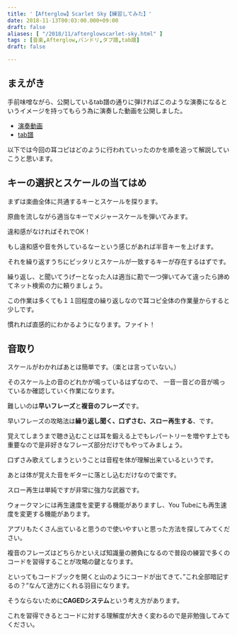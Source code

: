 ```yaml
---
title: '【Afterglow】Scarlet Sky【練習してみた】'
date: 2018-11-13T00:03:00.000+09:00
draft: false
aliases: [ "/2018/11/afterglowscarlet-sky.html" ]
tags : [音楽,Afterglow,バンドリ,タブ譜,tab譜]
draft: false

---
```



## まえがき

手前味噌ながら、公開しているtab譜の通りに弾ければこのような演奏になるというイメージを持ってもらう為に演奏した動画を公開しました。  

- [演奏動画](https://youtu.be/3ND9CnsuUjg)  
- [tab譜](https://www.youtube.com/redirect?redir_token=SDgMiKJCXf6cntRbPZRSVsH48Gx8MTU0MjExODc1OUAxNTQyMDMyMzU5&v=3ND9CnsuUjg&q=https%3A%2F%2Fdrive.google.com%2Ffile%2Fd%2F1MKV-kB09CooUb6JeEBBriQXTikBqcop8%2Fview%3Fusp%3Dsharing&event=video_description)  

以下では今回の耳コピはどのように行われていったのかを順を追って解説していこうと思います。  
  
  

## キーの選択とスケールの当てはめ

まずは楽曲全体に共通するキーとスケールを探ります。  

原曲を流しながら適当なキーでメジャースケールを弾いてみます。 

違和感がなければそれでOK！  

もし違和感や音を外しているなーという感じがあれば半音キーを上げます。

それを繰り返すうちにピッタリとスケールが一致するキーが存在するはずです。  

繰り返し、と聞いてうげーとなった人は適当に勘で一つ弾いてみて違ったら諦めてネット検索の力に頼りましょう。  

この作業は多くても１１回程度の繰り返しなので耳コピ全体の作業量からすると少しです。  

慣れれば直感的にわかるようになります。ファイト！

## 音取り

スケールがわかればあとは簡単です。（楽とは言っていない。）

そのスケール上の音のどれかが鳴っているはずなので、
一音一音どの音が鳴っているか確認していく作業になります。

難しいのは**早いフレーズ**と**複音のフレーズ**です。

早いフレーズの攻略法は**繰り返し聞く、口ずさむ、スロー再生する**、です。

覚えてしまうまで聴き込むことは耳を鍛える上でもレパートリーを増やす上でも重要なので是非好きなフレーズ部分だけでもやってみましょう。

口ずさみ歌えてしまうということは音程を体が理解出来ているというです。

あとは体が覚えた音をギターに落とし込むだけなので楽です。

スロー再生は単純ですが非常に強力な武器です。

ウォークマンには再生速度を変更する機能がありますし、You Tubeにも再生速度を変更する機能があります。

アプリもたくさん出ていると思うので使いやすいと思った方法を探してみてください。

  

複音のフレーズはどちらかといえば知識量の勝負になるので普段の練習で多くのコードを習得することが攻略の鍵となります。

といってもコードブックを開くと山のようにコードが出てきて、”これ全部暗記するの？”なんて途方にくれる羽目になります。

そうならないために**CAGEDシステム**という考え方があります。

これを習得できるとコードに対する理解度が大きく変わるので是非勉強してみてください。